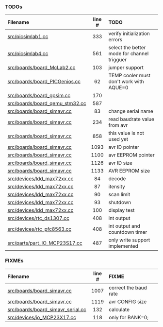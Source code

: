 ### TODOs
| Filename | line # | TODO
|:------|:------:|:------
| [src/picsimlab1.cc](src/picsimlab1.cc#L333) | 333 | verify initialization errors
| [src/picsimlab4.cc](src/picsimlab4.cc#L561) | 561 | select the better mode for channel trigguer
| [src/boards/board_McLab2.cc](src/boards/board_McLab2.cc#L103) | 103 | jumper support
| [src/boards/board_PICGenios.cc](src/boards/board_PICGenios.cc#L62) | 62 | TEMP cooler must don't work with AQUE=0
| [src/boards/board_gpsim.cc](src/boards/board_gpsim.cc#L170) | 170 | 
| [src/boards/board_qemu_stm32.cc](src/boards/board_qemu_stm32.cc#L587) | 587 | 
| [src/boards/board_simavr.cc](src/boards/board_simavr.cc#L83) | 83 | change serial name
| [src/boards/board_simavr.cc](src/boards/board_simavr.cc#L234) | 234 | read baudrate value from avr
| [src/boards/board_simavr.cc](src/boards/board_simavr.cc#L858) | 858 | this value is not used yet
| [src/boards/board_simavr.cc](src/boards/board_simavr.cc#L1093) | 1093 | avr ID pointer
| [src/boards/board_simavr.cc](src/boards/board_simavr.cc#L1100) | 1100 | avr EEPROM pointer
| [src/boards/board_simavr.cc](src/boards/board_simavr.cc#L1126) | 1126 | avr ID size
| [src/boards/board_simavr.cc](src/boards/board_simavr.cc#L1133) | 1133 | AVR EEPROM size
| [src/devices/ldd_max72xx.cc](src/devices/ldd_max72xx.cc#L84) | 84 | decode
| [src/devices/ldd_max72xx.cc](src/devices/ldd_max72xx.cc#L87) | 87 | itensity
| [src/devices/ldd_max72xx.cc](src/devices/ldd_max72xx.cc#L90) | 90 | scan limit
| [src/devices/ldd_max72xx.cc](src/devices/ldd_max72xx.cc#L93) | 93 | shutdown
| [src/devices/ldd_max72xx.cc](src/devices/ldd_max72xx.cc#L100) | 100 | display test
| [src/devices/rtc_ds1307.cc](src/devices/rtc_ds1307.cc#L408) | 408 | int output
| [src/devices/rtc_pfc8563.cc](src/devices/rtc_pfc8563.cc#L408) | 408 | int output and countdown timer
| [src/parts/part_IO_MCP23S17.cc](src/parts/part_IO_MCP23S17.cc#L487) | 487 | only write support implemented

### FIXMEs
| Filename | line # | FIXME
|:------|:------:|:------
| [src/boards/board_simavr.cc](src/boards/board_simavr.cc#L1007) | 1007 | correct the baud rate
| [src/boards/board_simavr.cc](src/boards/board_simavr.cc#L1119) | 1119 | avr CONFIG size
| [src/boards/board_simavr_serial.cc](src/boards/board_simavr_serial.cc#L132) | 132 | calculate
| [src/devices/io_MCP23X17.cc](src/devices/io_MCP23X17.cc#L118) | 118 | only for BANK=0;
